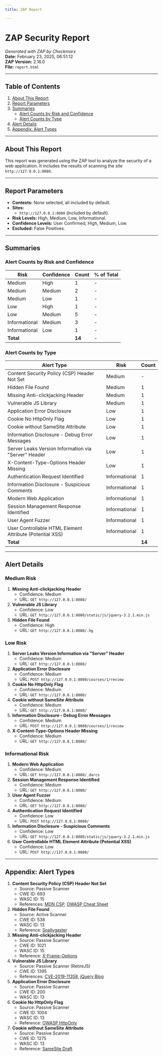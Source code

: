 ```yaml
---
title: ZAP Report

---
```


# ZAP Security Report
*Generated with ZAP by Checkmarx*  
**Date:** February 23, 2025, 06:51:12  
**ZAP Version:** 2.16.0  
**File:** `report.html`  

---

## Table of Contents
1. [About This Report](#about-this-report)  
2. [Report Parameters](#report-parameters)  
3. [Summaries](#summaries)  
   - [Alert Counts by Risk and Confidence](#alert-counts-by-risk-and-confidence)  
   - [Alert Counts by Type](#alert-counts-by-type)  
4. [Alert Details](#alert-details)  
5. [Appendix: Alert Types](#appendix-alert-types)  

---

## About This Report
This report was generated using the ZAP tool to analyze the security of a web application. It includes the results of scanning the site `http://127.0.0.1:8080`.

---

## Report Parameters
- **Contexts:** None selected, all included by default.  
- **Sites:**  
  - `http://127.0.0.1:8080` (included by default).  
- **Risk Levels:** High, Medium, Low, Informational.  
- **Confidence Levels:** User Confirmed, High, Medium, Low.  
- **Excluded:** False Positives.  

---

## Summaries

### Alert Counts by Risk and Confidence
| Risk            | Confidence | Count | % of Total |
|-----------------|------------|-------|------------|
| Medium          | High       | 1     | -          |
| Medium          | Medium     | 2     | -          |
| Medium          | Low        | 1     | -          |
| Low             | High       | 1     | -          |
| Low             | Medium     | 5     | -          |
| Informational   | Medium     | 3     | -          |
| Informational   | Low        | 1     | -          |
| **Total**       |            | **14**| -          |

### Alert Counts by Type
| Alert Type                                                  | Risk           | Count |
|-------------------------------------------------------------|----------------|-------|
| Content Security Policy (CSP) Header Not Set                | Medium         | -     |
| Hidden File Found                                           | Medium         | 1     |
| Missing Anti-clickjacking Header                            | Medium         | 1     |
| Vulnerable JS Library                                       | Medium         | 1     |
| Application Error Disclosure                                | Low            | 1     |
| Cookie No HttpOnly Flag                                     | Low            | 1     |
| Cookie without SameSite Attribute                           | Low            | 1     |
| Information Disclosure - Debug Error Messages               | Low            | 1     |
| Server Leaks Version Information via "Server" Header        | Low            | 1     |
| X-Content-Type-Options Header Missing                       | Low            | 1     |
| Authentication Request Identified                           | Informational  | 1     |
| Information Disclosure - Suspicious Comments                | Informational  | 1     |
| Modern Web Application                                      | Informational  | 1     |
| Session Management Response Identified                      | Informational  | 1     |
| User Agent Fuzzer                                           | Informational  | 1     |
| User Controllable HTML Element Attribute (Potential XSS)    | Informational  | 1     |
| **Total**                                                   |                | **14**|

---

## Alert Details

### Medium Risk
1. **Missing Anti-clickjacking Header**  
   - Confidence: Medium  
   - URL: `GET http://127.0.0.1:8080/`  
2. **Vulnerable JS Library**  
   - Confidence: Low  
   - URL: `GET http://127.0.0.1:8080/static/js/jquery-3.2.1.min.js`  
3. **Hidden File Found**  
   - Confidence: High  
   - URL: `GET http://127.0.0.1:8080/.hg`  

### Low Risk
1. **Server Leaks Version Information via "Server" Header**  
   - Confidence: Medium  
   - URL: `GET http://127.0.0.1:8080/`  
2. **Application Error Disclosure**  
   - Confidence: Medium  
   - URL: `POST http://127.0.0.1:8080/courses/1/review`  
3. **Cookie No HttpOnly Flag**  
   - Confidence: Medium  
   - URL: `GET http://127.0.0.1:8080/`  
4. **Cookie without SameSite Attribute**  
   - Confidence: Medium  
   - URL: `GET http://127.0.0.1:8080/`  
5. **Information Disclosure - Debug Error Messages**  
   - Confidence: Medium  
   - URL: `POST http://127.0.0.1:8080/courses/1/review`  
6. **X-Content-Type-Options Header Missing**  
   - Confidence: Medium  
   - URL: `GET http://127.0.0.1:8080/`  

### Informational Risk
1. **Modern Web Application**  
   - Confidence: Medium  
   - URL: `GET http://127.0.0.1:8080/_darcs`  
2. **Session Management Response Identified**  
   - Confidence: Medium  
   - URL: `GET http://127.0.0.1:8080/`  
3. **User Agent Fuzzer**  
   - Confidence: Medium  
   - URL: `GET http://127.0.0.1:8080/`  
4. **Authentication Request Identified**  
   - Confidence: Low  
   - URL: `POST http://127.0.0.1:8080/`  
5. **Information Disclosure - Suspicious Comments**  
   - Confidence: Low  
   - URL: `GET http://127.0.0.1:8080/static/js/jquery-3.2.1.min.js`  
6. **User Controllable HTML Element Attribute (Potential XSS)**  
   - Confidence: Low  
   - URL: `POST http://127.0.0.1:8080/`  

---

## Appendix: Alert Types
1. **Content Security Policy (CSP) Header Not Set**  
   - Source: Passive Scanner  
   - CWE ID: 693  
   - WASC ID: 15  
   - References: [MDN CSP](https://developer.mozilla.org/en-US/docs/Web/Security/CSP), [OWASP Cheat Sheet](https://cheatsheetseries.owasp.org/cheatsheets/Content_Security_Policy_Cheat_Sheet.html)  
2. **Hidden File Found**  
   - Source: Active Scanner  
   - CWE ID: 538  
   - WASC ID: 13  
   - Reference: [Snallygaster](https://blog.hboeck.de/archives/892-Introducing-Snallygaster-a-Tool-to-Scan-for-Secrets-on-Web-Servers.html)  
3. **Missing Anti-clickjacking Header**  
   - Source: Passive Scanner  
   - CWE ID: 1021  
   - WASC ID: 15  
   - Reference: [X-Frame-Options](https://developer.mozilla.org/en-US/docs/Web/HTTP/Headers/X-Frame-Options)  
4. **Vulnerable JS Library**  
   - Source: Passive Scanner (RetireJS)  
   - CWE ID: 1395  
   - References: [CVE-2019-11358](https://nvd.nist.gov/vuln/detail/CVE-2019-11358), [jQuery Blog](https://blog.jquery.com/2019/04/10/jquery-3-4-0-released/)  
5. **Application Error Disclosure**  
   - Source: Passive Scanner  
   - CWE ID: 200  
   - WASC ID: 13  
6. **Cookie No HttpOnly Flag**  
   - Source: Passive Scanner  
   - CWE ID: 1004  
   - WASC ID: 13  
   - Reference: [OWASP HttpOnly](https://owasp.org/www-community/HttpOnly)  
7. **Cookie without SameSite Attribute**  
   - Source: Passive Scanner  
   - CWE ID: 1275  
   - WASC ID: 13  
   - Reference: [SameSite Draft](https://tools.ietf.org/html/draft-ietf-httpbis-cookie-same-site)  